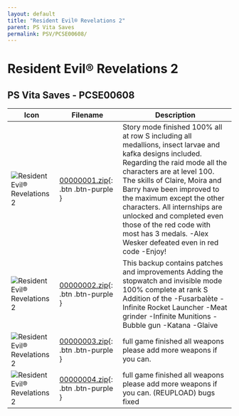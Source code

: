 ```yaml
---
layout: default
title: "Resident Evil® Revelations 2"
parent: PS Vita Saves
permalink: PSV/PCSE00608/
---
```

# Resident Evil® Revelations 2

## PS Vita Saves - PCSE00608

| Icon | Filename | Description |
|------|----------|-------------|
| ![Resident Evil® Revelations 2](https://github.com/bucanero/apollo-vita/raw/main/sce_sys/icon0.png) | [00000001.zip](00000001.zip){: .btn .btn-purple } | Story mode finished 100% all at row S including all medallions, insect larvae and kafka designs included.  Regarding the raid mode all the characters are at level 100.  The skills of Claire, Moira and Barry have been improved to the maximum except the other characters.  All internships are unlocked and completed even those of the red code with most has 3 medals.  -Alex Wesker defeated even in red code  -Enjoy!  |
| ![Resident Evil® Revelations 2](https://github.com/bucanero/apollo-vita/raw/main/sce_sys/icon0.png) | [00000002.zip](00000002.zip){: .btn .btn-purple } | This backup contains patches and improvements Adding the stopwatch and invisible mode 100% complete at rank S Addition of the -Fusarbalète -Infinite Rocket Launcher -Meat grinder -Infinite Munitions -Bubble gun -Katana -Glaive  |
| ![Resident Evil® Revelations 2](https://github.com/bucanero/apollo-vita/raw/main/sce_sys/icon0.png) | [00000003.zip](00000003.zip){: .btn .btn-purple } | full game finished all weapons please add more weapons if you can.  |
| ![Resident Evil® Revelations 2](https://github.com/bucanero/apollo-vita/raw/main/sce_sys/icon0.png) | [00000004.zip](00000004.zip){: .btn .btn-purple } | full game finished all weapons please add more weapons if you can. (REUPLOAD) bugs fixed  |
